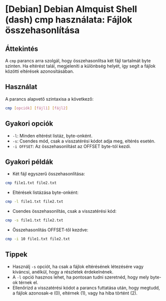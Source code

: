 # [Debian] Debian Almquist Shell (dash) cmp használata: Fájlok összehasonlítása

## Áttekintés
A `cmp` parancs arra szolgál, hogy összehasonlítsa két fájl tartalmát byte szinten. Ha eltérést talál, megjeleníti a különbség helyét, így segít a fájlok közötti eltérések azonosításában.

## Használat
A parancs alapvető szintaxisa a következő:

```bash
cmp [opciók] [fájl1] [fájl2]
```

## Gyakori opciók
- `-l`: Minden eltérést listáz, byte-onként.
- `-s`: Csendes mód, csak a visszatérési kódot adja meg, eltérés esetén.
- `-i OFFSET`: Az összehasonlítást az OFFSET byte-tól kezdi.

## Gyakori példák
- Két fájl egyszerű összehasonlítása:

```bash
cmp file1.txt file2.txt
```

- Eltérések listázása byte-onként:

```bash
cmp -l file1.txt file2.txt
```

- Csendes összehasonlítás, csak a visszatérési kód:

```bash
cmp -s file1.txt file2.txt
```

- Összehasonlítás OFFSET-től kezdve:

```bash
cmp -i 10 file1.txt file2.txt
```

## Tippek
- Használj `-s` opciót, ha csak a fájlok eltérésének létezésére vagy kíváncsi, anélkül, hogy a részletek érdekelnének.
- A `-l` opció hasznos lehet, ha pontosan tudni szeretnéd, hogy mely byte-ok térnek el.
- Ellenőrizd a visszatérési kódot a parancs futtatása után, hogy megtudd, a fájlok azonosak-e (0), eltérnek (1), vagy ha hiba történt (2).